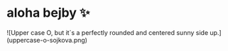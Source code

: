 # aloha bejby ✨
![Upper case O, but it`s a perfectly rounded and centered sunny side up.] (uppercase-o-sojkova.png)
